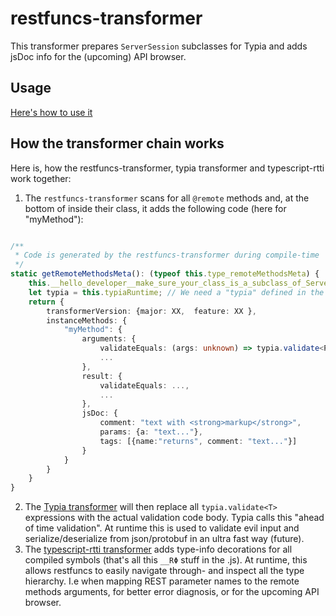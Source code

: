 # restfuncs-transformer
This transformer prepares `ServerSession` subclasses for Typia and adds jsDoc info for the (upcoming) API browser.

## Usage
[Here's how to use it](https://github.com/bogeeee/restfuncs/tree/3.x/readme.md#setting-up-the-build-here-it-gets-a-bit-nasty-)


## How the transformer chain works
Here is, how the restfuncs-transformer, typia transformer and typescript-rtti work together: 
1. The `restfuncs-transformer` scans for all `@remote` methods and, at the bottom of inside their class, it adds the following code (here for "myMethod"): 
````typescript

/**
 * Code is generated by the restfuncs-transformer during compile-time
 */
static getRemoteMethodsMeta(): (typeof this.type_remoteMethodsMeta) {
    this.__hello_developer__make_sure_your_class_is_a_subclass_of_ServerSession // Give a friendly error message when this is not the case. Otherwise the following statement "const typia = ..." would fail and leaves the user wondering.
    let typia = this.typiaRuntime; // We need a "typia" defined in the scope, but let restfuncs manage where that dependency comes from
    return {
        transformerVersion: {major: XX,  feature: XX },
        instanceMethods: {
            "myMethod": {
                arguments: {
                    validateEquals: (args: unknown) => typia.validate<Parameters<typeof this.prototype["myMethod"]>>(args),
                    ...
                },
                result: {
                    validateEquals: ...,
                    ...
                },
                jsDoc: {
                    comment: "text with <strong>markup</strong>", 
                    params: {a: "text..."},
                    tags: [{name:"returns", comment: "text..."}]
                }
            }
        }
    }
}
````

2. The [Typia transformer](https://typia.io/) will then replace all `typia.validate<T>` expressions with the actual validation code body. Typia calls this "ahead of time validation". At runtime this is used to validate evil input and serialize/deserialize from json/protobuf in an ultra fast way (future).
3. The [typescript-rtti transformer](https://typescript-rtti.org/) adds type-info decorations for all compiled symbols (that's all this `__RΦ` stuff in the .js). At runtime, this allows restfuncs to easily navigate through- and inspect all the type hierarchy. I.e when mapping REST parameter names to the remote methods arguments, for better error diagnosis, or for the upcoming API browser.